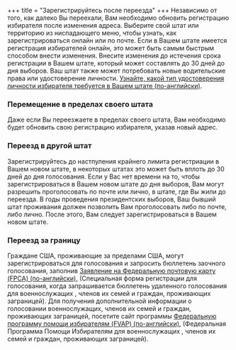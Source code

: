 +++
title = "Зарегистрируйтесь после переезда"
+++
Независимо от того, как далеко Вы переехали, Вам необходимо обновить регистрацию избирателя после изменения адреса. Выберите свой штат или территорию из ниспадающего меню, чтобы узнать, как зарегистрироваться онлайн или по почте. Если в Вашем штате имеется регистрация избирателей онлайн, это может быть самым быстрым способом внести изменения. Внесите изменения до истечения срока регистрации в Вашем штате, который может составлять до 30 дней до дня выборов. Ваш штат также может потребовать новые водительские права или удостоверение личности. [Узнайте, какой тип удостоверения личности избирателя требуется в Вашем штате (по-английски)](https://www.ncsl.org/research/elections-and-campaigns/voter-id.aspx#Laws%20in%20Effect).
 
### Перемещение в пределах своего штата

Даже если Вы переезжаете в пределах своего штата, Вам необходимо будет обновить свою регистрацию избирателя, указав новый адрес.
 
### Переезд в другой штат

Зарегистрируйтесь до настпуления  крайнего лимита регистриации в Вашем новом штате, в некоторых штатах это может быть вплоть до 30 дней до дня голосования. Если у Вас нет времени на то, чтобы зарегистрироваться в Вашем новом штате до дня выборов, Вам могут разрешить проголосовать по почте или лично, в штате, где Вы жили до переезда. В годы проведения президентских выборов, Ваш бывший штат проживания должен позволить Вам проголосовать либо по почте, либо лично. После этого, Вам следует зарегистрироваться в Вашем новом штате. 
 
### Переезд за границу

Граждане США, проживающие за пределами США, могут зарегистрироваться для голосования и запросить бюллетень заочного голосования, заполнив [Заявление на Федеральную почтовую карту (FPCA) (по-английски)](https://www.fvap.gov/eo/overview/materials/forms), (Специальная форма регистрации для голосования, когда запрашивается бюллетень удаленного голосования для военнослужащих , членов их семей и граждан, проживающих заграницей). Для получения дополнительной информации о голосовании военнослужащих, членов их семей и граждан, проживающих заграницей, посетите сайт программы [Федеральную программу помощи избирателям (FVAP) (по-английски)](https://www.fvap.gov/), (Федеральная Программа Помощи Избирателям для военнослужащих , членов их семей и граждан, проживающих заграницей).


